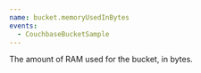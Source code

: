 ```yaml
---
name: bucket.memoryUsedInBytes
events:
  - CouchbaseBucketSample
---
```


The amount of RAM used for the bucket, in bytes.
